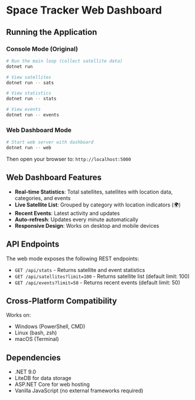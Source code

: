 # Space Tracker Web Dashboard

## Running the Application

### Console Mode (Original)
```bash
# Run the main loop (collect satellite data)
dotnet run

# View satellites
dotnet run -- sats

# View statistics  
dotnet run -- stats

# View events
dotnet run -- events
```

### Web Dashboard Mode
```bash
# Start web server with dashboard
dotnet run -- web
```

Then open your browser to: `http://localhost:5000`

## Web Dashboard Features

- **Real-time Statistics**: Total satellites, satellites with location data, categories, and events
- **Live Satellite List**: Grouped by category with location indicators (🌍)
- **Recent Events**: Latest activity and updates
- **Auto-refresh**: Updates every minute automatically
- **Responsive Design**: Works on desktop and mobile devices

## API Endpoints

The web mode exposes the following REST endpoints:

- `GET /api/stats` - Returns satellite and event statistics
- `GET /api/satellites?limit=100` - Returns satellite list (default limit: 100)
- `GET /api/events?limit=50` - Returns recent events (default limit: 50)

## Cross-Platform Compatibility

Works on:
- Windows (PowerShell, CMD)
- Linux (bash, zsh)
- macOS (Terminal)

## Dependencies

- .NET 9.0
- LiteDB for data storage
- ASP.NET Core for web hosting
- Vanilla JavaScript (no external frameworks required)